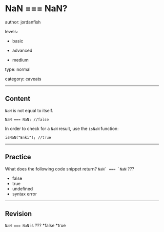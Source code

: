 # NaN === NaN?
author: jordanfish

levels:

  - basic

  - advanced

  - medium

type: normal

category: caveats

---
## Content

`NaN` is not equal to itself.
```
NaN === NaN; //false
```
In order to check for a `NaN` result, use the `isNaN` function:
```
isNaN("Enki"); //true
```

---
## Practice

What does the following code snippet return? 
```NaN` === `NaN```
???

* false
* true
* undefined
* syntax error

---
## Revision

`NaN === NaN` is ???
*false
*true